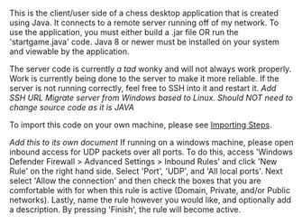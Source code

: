 This is the client/user side of a chess desktop application that is created using Java. It connects to a remote server running off of my network. 
To use the application, you must either build a .jar file OR run the 'startgame.java' code. Java 8 or newer must be installed on your system and viewable by
the application.

The server code is currently *a tad* wonky and will not always work properly. Work is currently being done to the server to make it more reliable.
If the server is not running correctly, feel free to SSH into it and restart it. *Add SSH URL* *Migrate server from Windows based to Linux. Should NOT need to change source code as it is JAVA*

To import this code on your own machine, please see [Importing Steps](https://github.com/cjtrouy/javachessapp/blob/master/documentation/ImportingCode.md).

*Add this to its own document*
If running on a windows machine, please open inbound access for UDP packets over all ports. To do this, access 'Windows Defender Firewall > Advanced Settings > Inbound Rules' and click 'New Rule' on the right hand side.
Select 'Port', 'UDP', and 'All local ports'. Next select 'Allow the connection' and then check the boxes that you are comfortable with for when this rule is active (Domain, Private, and/or Public networks).
Lastly, name the rule however you would like, and optionally add a description. By pressing 'Finish', the rule will become active.
